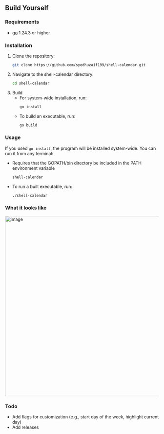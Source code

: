 ## Build Yourself
### Requirements
- [go](https://go.dev/doc/install) 1.24.3 or higher
### Installation
1. Clone the repository:
   ```bash
   git clone https://github.com/syedhuzaif199/shell-calendar.git
   ```
2. Navigate to the shell-calendar directory:
   ```bash
   cd shell-calendar
   ```
3. Build
   - For system-wide installation, run:
      ```bash
      go install
      ```
   - To build an executable, run:
      ```bash
      go build
      ```


### Usage
If you used `go install`, the program will be installed system-wide. You can run it from any terminal:
   - Requires that the GOPATH/bin directory be included in the PATH environment variable
      ```bash
      shell-calendar
      ```
   - To run a built executable, run:
     ```bash
     ./shell-calendar
     ```

### What it looks like
<img width="682" height="589" alt="image" src="https://github.com/user-attachments/assets/a6cfa080-effb-4e92-8543-f2d1ca701064" />

### Todo
- Add flags for customization (e.g., start day of the week, highlight current day)
- Add releases
